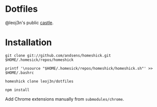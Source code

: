 # Dotfiles

@leoj3n's public [castle](https://github.com/andsens/homeshick/wiki/Installation).

# Installation

~~~
git clone git://github.com/andsens/homeshick.git $HOME/.homesick/repos/homeshick

printf '\nsource "$HOME/.homesick/repos/homeshick/homeshick.sh"' >> $HOME/.bashrc

homeshick clone leoj3n/dotfiles

npm install
~~~

Add Chrome extensions manually from `submodules/chrome`.



